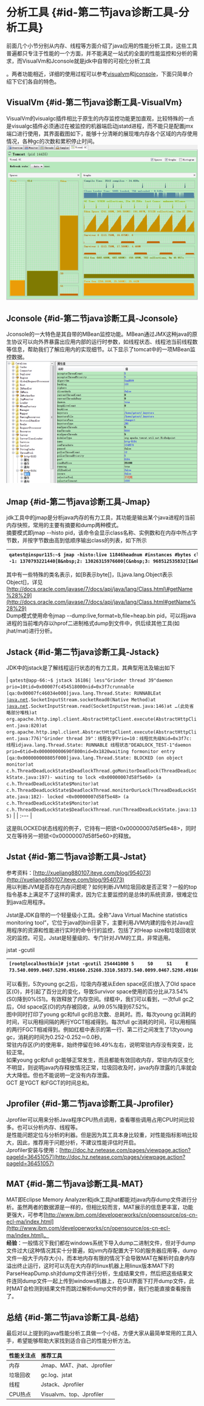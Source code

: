 # 分析工具 {#id-第二节java诊断工具-分析工具}

前面几个小节分别从内存、线程等方面介绍了java应用的性能分析工具，这些工具普遍都只专注于性能的一个方面，并不能满足一站式的全面的性能监控和分析的需求，而VisualVm和Jconsole就是jdk中自带的可视化分析工具


。两者功能相近，详细的使用过程可以参考[visualvm](http://www.ibm.com/developerworks/cn/java/j-lo-visualvm)和[jconsole](http://docs.oracle.com/javase/6/docs/technotes/guides/management/jconsole.html)，下面只简单介绍下它们各自的特色。 

## VisualVm {#id-第二节java诊断工具-VisualVm}

VisualVm的visualgc插件相比于原生的内存监控功能更加直观，比较特殊的一点是visualgc插件必须通过在被监控的机器端启动jstatd进程，而不能只是配置jmx端口进行使用，其界面截图如下，能够十分清晰的展现堆内存各个区域的内存使用情况，各种gc的次数和累积停止时间。  
![](/assets/6-2-1.png)

## Jconsole {#id-第二节java诊断工具-Jconsole}

Jconsole的一大特色是其自带的MBean监控功能。MBean通过JMX这种java的原生协议可以向外界暴露出应用内部的运行时参数，如线程状态、线程池当前线程数等信息，帮助我们了解应用内的实现细节。以下显示了tomcat中的一项MBean监控数据。  
![](/assets/6-2-2.png)

## Jmap {#id-第二节java诊断工具-Jmap}

jdk工具中的jmap是分析java内存的有力工具，其功能是输出某个java进程的当前内存快照，常用的主要有摘要和dump两种模式。  
摘要模式即jmap --histo pid，该命令会显示class名称、实例数和在内存中所占字节数，并按字节数由高到低顺序输出class的列表，如下所示



| `qatest@inspur115:~$ jmap -histo:live 11846headnum #instances #bytes classname&nbsp;----------------------------------------------1: 1370793221440[B&nbsp;2: 13026315976600[C&nbsp;3: 968512535832[I&nbsp;4: 510527500160<constMethodKlass>&nbsp;5: 510526954128<methodKlass>&nbsp;6: 42245107728<constantPoolKlass>&nbsp;7: 820044688968<symbolKlass>&nbsp;8: 383454601400`[`java.net`](http://java.net/)`.SocksSocketImpl&nbsp;9: 1319504222400java.lang.String&nbsp;10: 361953251768[Ljava.util.HashMap$Entry;&nbsp;11: 42243247176<instanceKlassKlass>&nbsp;12: 36243156032<constantPoolCacheKlass>&nbsp;13: 755903023600java.lang.ref.Finalizer&nbsp;14: 897242871168java.util.HashMap$Entry&nbsp;15: 1551132481808java.lang.Object&nbsp;16: 350172009592[Ljava.lang.Object;&nbsp;17: 383291839792`[`java.net`](http://java.net/)`.SocketInputStr` |
| :--- |




其中有一些特殊的类名表示，如\[B表示byte\[\]，\[Ljava.lang.Object表示Object\[\]，详见[http://docs.oracle.com/javase/7/docs/api/java/lang/Class.html\#getName%28%29](http://docs.oracle.com/javase/7/docs/api/java/lang/Class.html#getName%28%29)  
Dump模式使用命令jmap --dump:live,format=b,file=heap.bin pid，可以将java进程的当前堆内存以hprof二进制格式dump到文件中，供后续其他工具\(如jhat/mat\)进行分析。

## Jstack {#id-第二节java诊断工具-Jstack}

JDK中的jstack是了解线程运行状态的有力工具，其典型用法及输出如下



| `qatest@app-66:~$ jstack 16186| less"Grinder thread 39"daemon prio=10tid=0x00007fc454518000nid=0x3f7crunnable [qa:0x00007fc46034e000]java.lang.Thread.State: RUNNABLEat `[`java.net`](http://java.net/)`.SocketInputStream.socketRead0(Native Method)at `[`java.net`](http://java.net/)`.SocketInputStream.read(SocketInputStream.java:146)at …(此处省略部分堆栈)at org.apache.http.impl.client.AbstractHttpClient.execute(AbstractHttpClient.java:820)at org.apache.http.impl.client.AbstractHttpClient.execute(AbstractHttpClient.java:776)"Grinder thread 39"：线程名字Prio=10：线程优先级Nid=0x3f7c: 线程idjava.lang.Thread.State: RUNNABLE 线程状态"DEADLOCK_TEST-1"daemon prio=6tid=0x000000000690f800nid=0x1820waiting formonitor entry [qa:0x000000000805f000]java.lang.Thread.State: BLOCKED (on object monitor)at c.h.ThreadDeadLockState$DeadlockThread.goMonitorDeadlock(ThreadDeadLockState.java:197)- waiting to lock <0x00000007d58f5e60> (a c.h.ThreadDeadLockState$Monitor)at c.h.ThreadDeadLockState$DeadlockThread.monitorOurLock(ThreadDeadLockState.java:182)- locked <0x00000007d58f5e48> (a c.h.ThreadDeadLockState$Monitor)at c.h.ThreadDeadLockState$DeadlockThread.run(ThreadDeadLockState.java:135)` |
| :--- |




这是BLOCKED状态线程的例子，它持有一把锁&lt;0x00000007d58f5e48&gt;，同时又在等待另一把锁&lt;0x00000007d58f5e60&gt;的释放。



## Jstat {#id-第二节java诊断工具-Jstat}

参考资料：[http://xueliang880107.iteye.com/blog/954073](http://xueliang880107.iteye.com/blog/954073)  
用以判断JVM是否存在内存问题呢？如何判断JVM垃圾回收是否正常？一般的top指令基本上满足不了这样的需求，因为它主要监控的是总体的系统资源，很难定位到java应用程序。

Jstat是JDK自带的一个轻量级小工具。全称“Java Virtual Machine statistics monitoring tool”，它位于java的bin目录下，主要利用JVM内建的指令对Java应用程序的资源和性能进行实时的命令行的监控，包括了对Heap size和垃圾回收状况的监控。可见，Jstat是轻量级的、专门针对JVM的工具，非常适用。

jstat -gcutil



| `[root@localhostbin]# jstat -gcutil 254441000 5     S0     S1     E      O      P     YGC     YGCT    FGC    FGCT    GCT   73.540.0099.0467.5298.491660.25260.3310.58373.540.0099.0467.5298.491660.25260.3310.58373.540.0099.0467.5298.491660.25260.3310.58373.540.0099.0467.5298.491660.25260.3310.58373.540.0099.0467.5298.491660.25260.3310.583` |
| :--- |




可以看到，5次young gc之后，垃圾内存被从Eden space区\(E\)放入了Old space区\(O\)，并引起了百分比的变化，导致Survivor space使用的百分比从73.54%\(S0\)降到0%\(S1\)。有效释放了内存空间。绿框中，我们可以看到，一次full gc之后，Old space区\(O\)的内存被回收，从99.05%降到67.52%。  
图中同时打印了young gc和full gc的总次数、总耗时。而，每次young gc消耗的时间，可以用相间隔的两行YGCT相减得到。每次full gc消耗的时间，可以用相隔的两行FGCT相减得到。例如红框中表示的第一行、第二行之间发生了1次young gc，消耗的时间为0.252-0.252＝0.0秒。  
常驻内存区\(P\)的使用率，始终停留在98.49%左右，说明常驻内存没有突变，比较正常。  
如果young gc和full gc能够正常发生，而且都能有效回收内存，常驻内存区变化不明显，则说明java内存释放情况正常，垃圾回收及时，java内存泄露的几率就会大大降低。但也不能说明一定没有内存泄露。  
GCT 是YGCT 和FGCT的时间总和。

## Jprofiler {#id-第二节java诊断工具-Jprofiler}

Jprofiler可以用来分析Java程序CPU热点调用，查看哪些调用占用CPU时间比较多。也可以分析内存、线程等。  
是性能问题定位与分析的利器。但是因为其工具本身比较重，对性能指标影响比较大，因此，推荐用于问题分析，不建议性能评估时开启。  
Jprofiler安装与使用：[http://doc.hz.netease.com/pages/viewpage.action?pageId=36451057](http://doc.hz.netease.com/pages/viewpage.action?pageId=36451057)



## MAT {#id-第二节java诊断工具-MAT}

MAT即Eclipse Memory Analyzer和jdk工具jhat都能对java内存dump文件进行分析。虽然两者的数据源是一样的，但相比较而言，MAT展示的信息更丰富，功能更强大，可参考[http://www.ibm.com/developerworks/cn/opensource/os-cn-ecl-ma/index.html](http://www.ibm.com/developerworks/cn/opensource/os-cn-ecl-ma/index.html)。  
**经验**：一般情况下我们都在windows系统下导入dump二进制文件，但对于dump文件过大\(这种情况其实十分普遍，如jvm内存配置大于1G的服务器应用等，dump文件一般大于内存大小\)，而本地内存有限的情况下会导致MAT在解析时自身内存溢出终止运行，这时可以先在大内存的linux机器上用linux版本MAT下的ParseHeapDump.sh对dump文件进行分析，生成结果文件，然后把这些结果文件连同dump文件一起上传到windows机器上，在GUI界面下打开dump文件，此时MAT会检测到结果文件而跳过解析dump文件的步骤，我们也能直接查看报告了。

## 总结 {#id-第二节java诊断工具-总结}

最后对以上提到的java性能分析工具做一个小结，方便大家从最简单常用的工具入手，希望能够帮助大家找到适合自己的性能分析方法。

| 性能关注点 | 推荐工具 |
| :--- | :--- |
| 内存 | Jmap、MAT、jhat、Jprofiler |
| 垃圾回收 | gc.log、jstat |
| 线程 | Jstack、Jprofiler |
| CPU热点 | Visualvm、top、Jprofiler |



